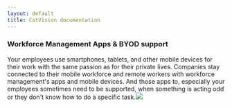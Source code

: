 ```yaml
---
layout: default
title: CatVision documentation
---
```


### Workforce Management Apps & BYOD support

Your employees use smartphones, tablets, and other mobile devices for their work with the same passion as for their private lives. Companies stay connected to their mobile workforce and remote workers with workforce management's apps and mobile devices. And those apps to, especially your employees sometimes need to be supported, when something is acting odd or they don't know how to do a specific task.![]({{site.baseurl}}/catvision/assets/images/cvio_example_wma_byod.jpg)

